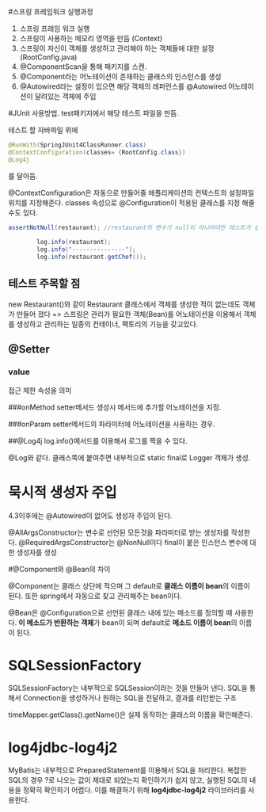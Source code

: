 #스프링 프레임워크 실행과정
1. 스프링 프레임 워크 실행
2. 스프링이 사용하는 메모리 영역을 만듬 (Context)
3. 스프링이 자신이 객체를 생성하고 관리해야 하는 객체들에 대한 설정 (RootConfig.java)
4. @ComponentScan을 통해 패키지를 스캔.
5. @Component라는 어노테이션이 존재하는 클래스의 인스턴스를 생성
6. @Autowired라는 설정이 있으면 해당 객체의 레퍼런스를 @Autowired 어노테이션이 달려있는 객체에 주입

#JUnit 사용방법.
test패키지에서 해당 테스트 파일을 만듬.

테스트 할 자바파일 위에 
```java
@RunWith(SpringJUnit4ClassRunner.class)
@ContextConfiguration(classes= {RootConfig.class})
@Log4j
```
를 달아둠.

@ContextConfiguration은 자동으로 만들어줄 애플리케이션의 컨텍스트의 설정파일 위치를 지정해준다. classes 속성으로 @Configuration이 적용된 클래스를 지정 해줄 수도 있다.



```java
assertNotNull(restaurant); //restaurant의 변수가 null이 아니어야만 테스트가 성공한다
		
		log.info(restaurant); 
		log.info("---------------");
		log.info(restaurant.getChef());
```


## 테스트 주목할 점
new Restaurant()와 같이 Restaurant 클래스에서 객체를 생성한 적이 없는데도 객체가 만들어 졌다 
=>
스프링은 관리가 필요한 객체(Bean)를 어노테이션을 이용해서 객체를 생성하고 관리하는 일종의 컨테이너, 팩토리의 기능을 갖고있다.

## @Setter
### value
접근 제한 속성을 의미

###onMethod
setter메서드 생성시 메서드에 추가할 어노테이션을 지정.

###onParam
setter메서드의 파라미터에 어노테이션을 사용하는 경우.

##@Log4j
log.info()메서드를 이용해서 로그를 찍을 수 있다.

@Log와 같다.
클래스쪽에 붙여주면 내부적으로 static final로 Logger 객체가 생성.

# 묵시적 생성자 주입
4.3이후에는 @Autowired이 없어도 생성자 주입이 된다.

@AllArgsConstructor는 변수로 선언된 모든것을 파라미터로 받는 생성자를 작성한다.
@RequiredArgsConstructor는 @NonNull이다 final이 붙은 인스턴스 변수에 대한 생성자를 생성

#@Component와 @Bean의 차이

@Component는 클래스 상단에 적으며 그 default로 **클래스 이름이 bean**의 이름이 된다. 또한 spring에서 자동으로 찾고 관리해주는 bean이다.

@Bean은 @Configuration으로 선언된 클래스 내에 있는 메소드를 정의할 때 사용한다. **이 메소드가 반환하는 객체**가 bean이 되며 default로 **메소드 이름이 bean**의 이름이 된다.

# SQLSessionFactory

SQLSessionFactory는 내부적으로 SQLSession이라는 것을 만들어 낸다.
SQL을 통해서 Connection을 생성하거나 원하는 SQL을 전달하고, 결과를 리턴받는 구조


timeMapper.getClass().getName()은 실제 동작하는 클래스의 이름을 확인해준다.

# log4jdbc-log4j2 
MyBatis는 내부적으로 PreparedStatement를 이용해서 SQL을 처리한다.
복잡한 SQL의 경우 ?로 나오는 값이 제대로 되었는지 확인하기가 쉽지 않고, 실행된 SQL의 내용을 정확히 확인하기 어렵다.
이를 해결하기 위해 **log4jdbc-log4j2** 라이브러리를 사용한다.